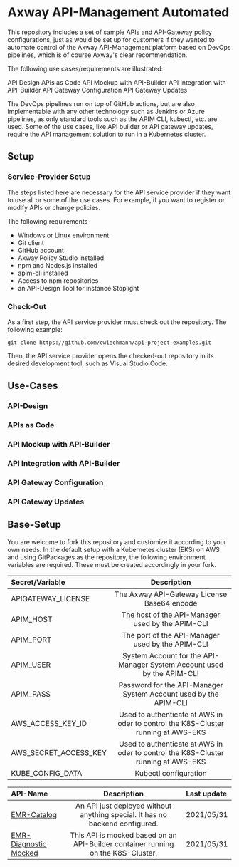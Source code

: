 # Axway API-Management Automated

This repository includes a set of sample APIs and API-Gateway policy configurations, just as would be set up for customers if they wanted to automate control of the Axway API-Management platform based on DevOps pipelines, which is of course Axway's clear recommendation.

The following use cases/requirements are illustrated:

API Design
APIs as Code
API Mockup with API-Builder
API integration with API-Builder
API Gateway Configuration
API Gateway Updates

The DevOps pipelines run on top of GitHub actions, but are also implementable with any other technology such as Jenkins or Azure pipelines, as only standard tools such as the APIM CLI, kubectl, etc. are used. 
Some of the use cases, like API builder or API gateway updates, require the API management solution to run in a Kubernetes cluster.

## Setup 

### Service-Provider Setup

The steps listed here are necessary for the API service provider if they want to use all or some of the use cases. For example, if you want to register or modify APIs or change policies.

The following requirements
- Windows or Linux environment
- Git client
- GitHub account
- Axway Policy Studio installed
- npm and Nodes.js installed
- apim-cli installed
- Access to npm repositories
- an API-Design Tool for instance Stoplight

### Check-Out

As a first step, the API service provider must check out the repository. The following example:
```
git clone https://github.com/cwiechmann/api-project-examples.git
```

Then, the API service provider opens the checked-out repository in its desired development tool, such as Visual Studio Code.

## Use-Cases

### API-Design

### APIs as Code

### API Mockup with API-Builder

### API Integration with API-Builder

### API Gateway Configuration

### API Gateway Updates


## Base-Setup

You are welcome to fork this repository and customize it according to your own needs. In the default setup with a Kubernetes cluster (EKS) on AWS and using GitPackages as the repository, the following environment variables are required. These must be created accordingly in your fork. 

| Secret/Variable        | Description                                                                            |
| :---                   | :---:                                                                                  |
| APIGATEWAY_LICENSE     | The Axway API-Gateway License Base64 encode                                            |
| APIM_HOST              | The host of the API-Manager used by the APIM-CLI                                       |
| APIM_PORT              | The port of the API-Manager used by the APIM-CLI                                       |
| APIM_USER              | System Account for the API-Manager System Account used by the APIM-CLI                 |
| APIM_PASS              | Password for the API-Manager System Account used by the APIM-CLI                       |
| AWS_ACCESS_KEY_ID      | Used to authenticate at AWS in oder to control the K8S-Cluster running at AWS-EKS      |
| AWS_SECRET_ACCESS_KEY  | Used to authenticate at AWS in oder to control the K8S-Cluster running at AWS-EKS      |
| KUBE_CONFIG_DATA       | Kubectl configuration                                                                  |


| API-Name                                             | Description                                                                                           | Last update  |
| :---                                                 | :---:                                                                                                 | :---         |
| [EMR-Catalog](api-emr-catalog)                       | An API just deployed without anything special. It has no backend configured.                          | 2021/05/31   |
| [EMR-Diagnostic Mocked](api-emr-diagnostic)          | This API is mocked based on an API-Builder container running on the K8S-Cluster.                      | 2021/05/31   |
